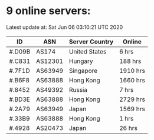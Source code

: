# 9 online servers:

Latest update at: Sat Jun 06 03:10:21 UTC 2020

| ID | ASN | Server Country | Online |
| -- | --- | -------------- | ------ |
| #.D09B | AS174 | United States | 6 hrs |
| #.C831 | AS12301 | Hungary | 188 hrs |
| #.7F1D | AS63949 | Singapore | 1910 hrs |
| #.B6F8 | AS63888 | Hong Kong | 1660 hrs |
| #.8452 | AS49392 | Russia | 7 hrs |
| #.BD3E | AS63888 | Hong Kong | 2729 hrs |
| #.2A79 | AS63949 | Japan | 1569 hrs |
| #.33B9 | AS63888 | Hong Kong | 1 hrs |
| #.4928 | AS20473 | Japan | 26 hrs |

